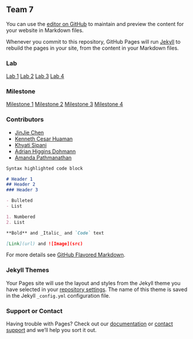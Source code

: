 ## Team 7

You can use the [editor on GitHub](https://github.com/jc2554/ECE3400-team7/edit/master/README.md) to maintain and preview the content for your website in Markdown files.

Whenever you commit to this repository, GitHub Pages will run [Jekyll](https://jekyllrb.com/) to rebuild the pages in your site, from the content in your Markdown files.
### Lab
[Lab 1](https://jc2554.github.io/ECE3400-team7/lab1)
[Lab 2](https://jc2554.github.io/ECE3400-team7/lab2)
[Lab 3](https://jc2554.github.io/ECE3400-team7/lab3)
[Lab 4](https://jc2554.github.io/ECE3400-team7/lab4)

### Milestone
[Milestone 1](https://jc2554.github.io/ECE3400-team7/milestone1)
[Milestone 2](https://jc2554.github.io/ECE3400-team7/milestone2)
[Milestone 3](https://jc2554.github.io/ECE3400-team7/milestone3)
[Milestone 4](https://jc2554.github.io/ECE3400-team7/milestone4)

### Contributors
 - [JinJie Chen](jc2554@cornell.edu)
 - [Kenneth Cesar Huaman](kch96@cornell.edu)
 - [Khyati Sipani](ks965@cornell.edu)
 - [Adrian Higgins Dohmann](ahd59@cornell.edu)
 - [Amanda Pathmanathan](ap763@cornell.edu)





```markdown
Syntax highlighted code block

# Header 1
## Header 2
### Header 3

- Bulleted
- List

1. Numbered
2. List

**Bold** and _Italic_ and `Code` text

[Link](url) and ![Image](src)
```

For more details see [GitHub Flavored Markdown](https://guides.github.com/features/mastering-markdown/).

### Jekyll Themes

Your Pages site will use the layout and styles from the Jekyll theme you have selected in your [repository settings](https://github.com/jc2554/ECE3400-team7/settings). The name of this theme is saved in the Jekyll `_config.yml` configuration file.

### Support or Contact

Having trouble with Pages? Check out our [documentation](https://help.github.com/categories/github-pages-basics/) or [contact support](https://github.com/contact) and we’ll help you sort it out.
